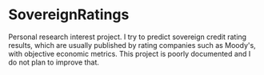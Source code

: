 # SovereignRatings
Personal research interest project.
I try to predict sovereign credit rating results, which are usually published by rating companies such as Moody's, with objective economic metrics. This project is poorly documented and I do not plan to improve that.
